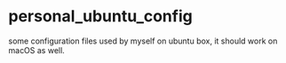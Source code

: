 # personal_ubuntu_config
some configuration files used by myself on ubuntu box, it should work on macOS as well.
